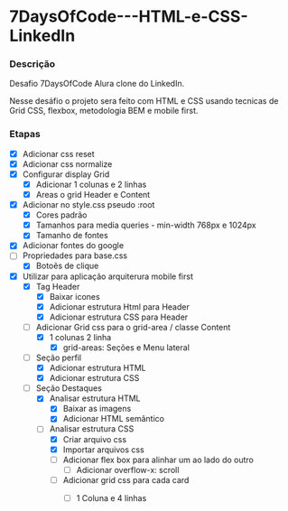 # 7DaysOfCode---HTML-e-CSS-LinkedIn

### Descrição 
Desafio 7DaysOfCode Alura clone do LinkedIn.

Nesse desáfio o projeto sera feito com HTML e CSS usando tecnicas de Grid CSS, flexbox, metodologia BEM e mobile first.
### Etapas
- [x] Adicionar css reset
- [x] Adicionar css normalize
- [x] Configurar display Grid
    - [x] Adicionar 1 colunas e 2 linhas
    - [x] Areas o grid Header e Content
- [x] Adicionar no style.css pseudo :root
    - [x] Cores padrão
    - [x] Tamanhos para media queries - min-width 768px e 1024px
    - [x] Tamanho de fontes
- [x] Adicionar fontes do google
- [ ] Propriedades para base.css
    - [x] Botoẽs de clique
- [x] Utilizar para aplicação arquiterura mobile first
    - [x] Tag Header 
        - [x] Baixar icones
        - [x] Adicionar estrutura Html para Header
        - [x] Adicionar estrutura CSS para Header
    - [ ] Adicionar Grid css para o grid-area / classe Content
        - [x] 1 colunas 2 linha
            - [x] grid-areas: Seções e Menu lateral
    - [ ] Seção perfil
        - [x] Adicionar estrutura HTML
        - [x] Adicionar estrutura CSS
    - [ ] Seção Destaques
        - [x] Analisar estrutura HTML
            - [x] Baixar as imagens
            - [x] Adicionar HTML semântico
        - [ ] Analisar estrutura CSS
            - [x] Criar arquivo css
            - [x] Importar arquivos css
            - [ ] Adicionar flex box para alinhar um ao lado do outro
                - [ ] Adicionar overflow-x: scroll
            - [ ] Adicionar grid css para cada card
                - [ ] 1 Coluna e 4 linhas



